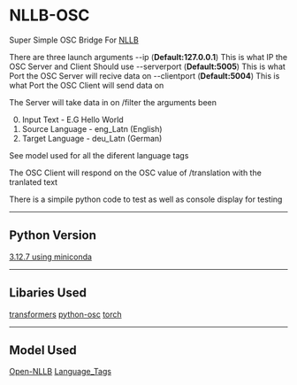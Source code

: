# NLLB-OSC
 Super Simple OSC Bridge For [NLLB](https://github.com/gordicaleksa/Open-NLLB)

There are three launch arguments
--ip (**Default:127.0.0.1**) This is what IP the OSC Server and Client Should use
--serverport (**Default:5005**) This is what Port the OSC Server will recive data on
--clientport (**Default:5004**) This is what Port the OSC Client will send data on

The Server will take data in on /filter the arguments been

0. Input Text - E.G Hello World
1. Source Language - eng_Latn (English)
2. Target Language - deu_Latn (German)

See model used for all the diferent language tags

The OSC Client will respond on the OSC value of /translation with the tranlated text

There is a simpile python code to test as well as console display for testing

---

## Python Version
[3.12.7 using miniconda](https://docs.anaconda.com/miniconda/)

---
## Libaries Used
[transformers](https://github.com/huggingface/transformers)
[python-osc](https://github.com/attwad/python-osc)
[torch](https://pytorch.org/)

---

## Model Used
[Open-NLLB](https://github.com/gordicaleksa/Open-NLLB)
[Language_Tags](https://github.com/facebookresearch/flores/blob/main/flores200/README.md#languages-in-flores-200)
